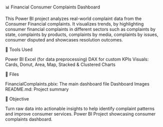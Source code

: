 📊 Financial Consumer Complaints Dashboard


This Power BI project analyzes real-world complaint data from the Consumer Financial complaints. It visualizes trends, by highlighting consumer financial complaints in different sectors such as complaints by state, complaints by products, complaints by media, complaints by issues, consumer disputed and showcases resolution outcomes.


🔧 Tools Used


Power BI
Excel (for data preprocessing)
DAX for custom KPIs
Visuals: Cards, Donut, Area, Map, Stacked & Clustered Charts

📂 Files

FinancialComplaints.pbix: The main dashboard file
Dashboard Images 
README.md: Project summary


📌 Objective

Turn raw data into actionable insights to help identify complaint patterns and improve consumer services. Power BI Project showcasing consumer complaints dashboard.
